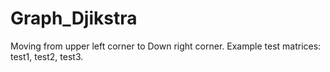 # Graph_Djikstra

Moving from upper left corner to Down right corner.
Example test matrices: test1, test2, test3.